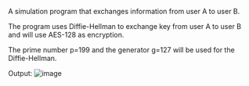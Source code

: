 A simulation program that exchanges information from user A to user B.

The program uses Diffie-Hellman to exchange key from user A to user B and will use AES-128 as encryption. 

The prime number p=199 and the generator g=127 will be used for the Diffie-Hellman.

Output: ![image](https://github.com/Olivein123/Program_Simulation/assets/111875528/8727eb19-f7e8-44a4-b675-5457d9059693)


